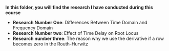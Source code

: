 **In this folder, you will find the research I have conducted during this course**
- **Research Number One**: Differences Between Time Domain and Frequency Domain
- **Research Number two**: Effect of Time Delay on Root Locus
- **Research number three**: The reason why we use the derivative if a row becomes zero in the Routh-Hurwitz
